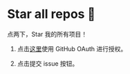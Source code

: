 # Star all repos 🤩

点两下，Star 我的所有项目！

1. 点击[这里](https://github.com/login/oauth/authorize?client_id=e9547e631cc7b7bb1d6f&redirect_uri=https://symind.github.io/star-all-repos&scope=public_repo)使用 GitHub OAuth 进行授权。

2. 点击提交 issue 按钮。
